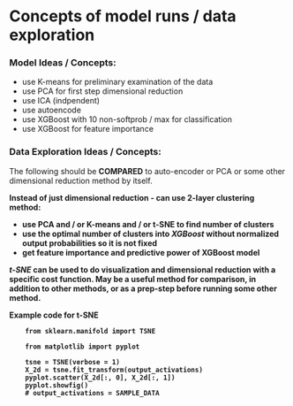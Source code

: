 # Concepts of model runs / data exploration


### Model Ideas / Concepts:

* use K-means for preliminary examination of the data
* use PCA for first step dimensional reduction
* use ICA (indpendent)
* use autoencode
* use XGBoost with 10 non-softprob / max for classification
* use XGBoost for feature importance

### Data Exploration Ideas / Concepts:

The following should be <strong>COMPARED</strong> to auto-encoder or PCA or some other dimensional reduction method by itself.

<strong>Instead of just dimensional reduction - can use 2-layer clustering method:<strong>

* use PCA and / or K-means and / or t-SNE to find number of clusters
* use the optimal number of clusters into *XGBoost* without normalized output probabilities so it is not fixed
* get feature importance and predictive power of XGBoost model

*t-SNE* can be used to do visualization and dimensional reduction with a specific cost function. May be a useful method for comparison, in addition to other methods, or as a prep-step before running some other method. 

<strong>Example code for t-SNE</strong>

```
    from sklearn.manifold import TSNE

    from matplotlib import pyplot

    tsne = TSNE(verbose = 1)
    X_2d = tsne.fit_transform(output_activations)
    pyplot.scatter(X_2d[:, 0], X_2d[:, 1])
    pyplot.showfig()
    # output_activations = SAMPLE_DATA
```
